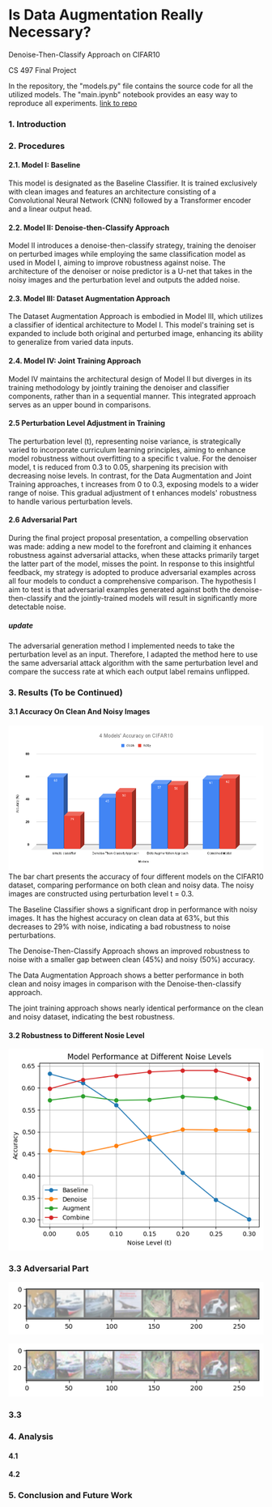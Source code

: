 # Is Data Augmentation Really Necessary?
Denoise-Then-Classify Approach on CIFAR10

CS 497 Final Project

In the repository, the "models.py" file contains the source code for all the utilized models. The "main.ipynb" notebook provides an easy way to reproduce all experiments. [link to repo](https://example.com)

### 1. Introduction

### 2. Procedures
#### 2.1. Model I: Baseline
This model is designated as the Baseline Classifier. It is trained exclusively with clean images and features an architecture consisting of a Convolutional Neural Network (CNN) followed by a Transformer encoder and a linear output head.
#### 2.2. Model II: Denoise-then-Classify Approach
Model II introduces a denoise-then-classify strategy, training the denoiser on perturbed images while employing the same classification model as used in Model I, aiming to improve robustness against noise. The architecture of the denoiser or noise predictor is a U-net that takes in the noisy images and the perturbation level and outputs the added noise.
#### 2.3. Model III: Dataset Augmentation Approach
The Dataset Augmentation Approach is embodied in Model III, which utilizes a classifier of identical architecture to Model I. This model's training set is expanded to include both original and perturbed image, enhancing its ability to generalize from varied data inputs.
#### 2.4. Model IV: Joint Training Approach
Model IV maintains the architectural design of Model II but diverges in its training methodology by jointly training the denoiser and classifier components, rather than in a sequential manner. This integrated approach serves as an upper bound in comparisons.
#### 2.5 Perturbation Level Adjustment in Training
The perturbation level (t), representing noise variance, is strategically varied to incorporate curriculum learning principles, aiming to enhance model robustness without overfitting to a specific t value. For the denoiser model, t is reduced from 0.3 to 0.05, sharpening its precision with decreasing noise levels. In contrast, for the Data Augmentation and Joint Training approaches, t increases from 0 to 0.3, exposing models to a wider range of noise. This gradual adjustment of t enhances models' robustness to handle various perturbation levels.
#### 2.6 Adversarial Part
During the final project proposal presentation, a compelling observation was made: adding a new model to the forefront and claiming it enhances robustness against adversarial attacks, when these attacks primarily target the latter part of the model, misses the point. In response to this insightful feedback, my strategy is adopted to produce adversarial examples across all four models to conduct a comprehensive comparison. The hypothesis I aim to test is that adversarial examples generated against both the denoise-then-classify and the jointly-trained models will result in significantly more detectable noise.
##### update
The adversarial generation method I implemented needs to take the perturbation level as an input. Therefore, I adapted the method here to use the same adversarial attack algorithm with the same perturbation level and compare the success rate at which each output label remains unflipped.
### 3. Results (To be Continued)
#### 3.1 Accuracy On Clean And Noisy Images
![Figure 1](images/fig1.png)
The bar chart presents the accuracy of four different models on the CIFAR10 dataset, comparing performance on both clean and noisy data. The noisy images are constructed using perturbation level t = 0.3.

The Baseline Classifier shows a significant drop in performance with noisy images. It has the highest accuracy on clean data at 63%, but this decreases to 29% with noise, indicating a bad robustness to noise perturbations.

The Denoise-Then-Classify Approach shows an improved robustness to noise with a smaller gap between clean (45%) and noisy (50%) accuracy. 

The Data Augmentation Approach shows a better performance in both clean and noisy images in comparison with the Denoise-then-classify approach.

The joint training approach shows nearly identical performance on the clean and noisy dataset, indicating the best robustness.
#### 3.2 Robustness to Different Nosie Level
![Figure 2](images/fig2.PNG)

### 3.3 Adversarial Part
![Figure 3](images/fig3.PNG)

![Figure 4](images/fig4.PNG)
### 3.3 
### 4. Analysis
#### 4.1 

#### 4.2 


### 5. Conclusion and Future Work

